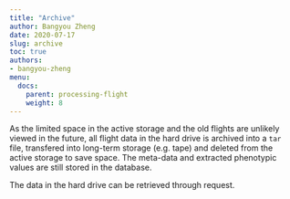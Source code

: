 ```yaml
---
title: "Archive"
author: Bangyou Zheng
date: 2020-07-17
slug: archive
toc: true
authors:
- bangyou-zheng
menu:
  docs:
    parent: processing-flight
    weight: 8
---
```



As the limited space in the active storage and the old flights are unlikely viewed in the future, all flight data in the hard drive is archived into a `tar` file, transfered into long-term storage (e.g. tape) and deleted from the active storage to save space. The meta-data and extracted phenotypic values are still stored in the database. 

The data in the hard drive can be retrieved through request. 


